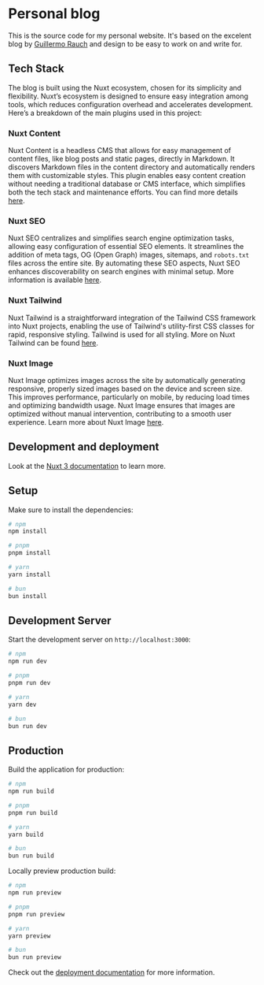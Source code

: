 # Personal blog

This is the source code for my personal website. It's based on the excelent blog by [Guillermo Rauch](https://rauchg.com/) and design to be easy to work on and write for.

## Tech Stack

The blog is built using the Nuxt ecosystem, chosen for its simplicity and flexibility. Nuxt’s ecosystem is designed to ensure easy integration among tools, which reduces configuration overhead and accelerates development. Here’s a breakdown of the main plugins used in this project:

### Nuxt Content

Nuxt Content is a headless CMS that allows for easy management of content files, like blog posts and static pages, directly in Markdown. It discovers Markdown files in the content directory and automatically renders them with customizable styles. This plugin enables easy content creation without needing a traditional database or CMS interface, which simplifies both the tech stack and maintenance efforts. You can find more details [here](https://content.nuxt.com/).

### Nuxt SEO

Nuxt SEO centralizes and simplifies search engine optimization tasks, allowing easy configuration of essential SEO elements. It streamlines the addition of meta tags, OG (Open Graph) images, sitemaps, and `robots.txt` files across the entire site. By automating these SEO aspects, Nuxt SEO enhances discoverability on search engines with minimal setup. More information is available [here](https://nuxtseo.com/).

### Nuxt Tailwind

Nuxt Tailwind is a straightforward integration of the Tailwind CSS framework into Nuxt projects, enabling the use of Tailwind's utility-first CSS classes for rapid, responsive styling. Tailwind is used for all styling. More on Nuxt Tailwind can be found [here](https://tailwindcss.nuxtjs.org/).

### Nuxt Image

Nuxt Image optimizes images across the site by automatically generating responsive, properly sized images based on the device and screen size. This improves performance, particularly on mobile, by reducing load times and optimizing bandwidth usage. Nuxt Image ensures that images are optimized without manual intervention, contributing to a smooth user experience. Learn more about Nuxt Image [here](https://image.nuxt.com/).

## Development and deployment

Look at the [Nuxt 3 documentation](https://nuxt.com/docs/getting-started/introduction) to learn more.

## Setup

Make sure to install the dependencies:

```bash
# npm
npm install

# pnpm
pnpm install

# yarn
yarn install

# bun
bun install
```

## Development Server

Start the development server on `http://localhost:3000`:

```bash
# npm
npm run dev

# pnpm
pnpm run dev

# yarn
yarn dev

# bun
bun run dev
```

## Production

Build the application for production:

```bash
# npm
npm run build

# pnpm
pnpm run build

# yarn
yarn build

# bun
bun run build
```

Locally preview production build:

```bash
# npm
npm run preview

# pnpm
pnpm run preview

# yarn
yarn preview

# bun
bun run preview
```

Check out the [deployment documentation](https://nuxt.com/docs/getting-started/deployment) for more information.
